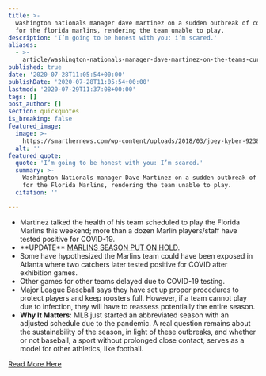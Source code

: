 ```yaml
---
title: >-
  washington nationals manager dave martinez on a sudden outbreak of covid-19
  for the florida marlins, rendering the team unable to play.
description: 'I’m going to be honest with you: i’m scared.'
aliases:
  - >-
    article/washington-nationals-manager-dave-martinez-on-the-teams-current-outbreak-of-covid-19/
published: true
date: '2020-07-28T11:05:54+00:00'
publishDate: '2020-07-28T11:05:54+00:00'
lastmod: '2020-07-29T11:37:08+00:00'
tags: []
post_author: []
section: quickquotes
is_breaking: false
featured_image:
  image: >-
    https://smarthernews.com/wp-content/uploads/2018/03/joey-kyber-92387-unsplash-scaled.jpg
  alt: ''
featured_quote:
  quote: 'I’m going to be honest with you: I’m scared.'
  summary: >-
    Washington Nationals manager Dave Martinez on a sudden outbreak of COVID-19
    for the Florida Marlins, rendering the team unable to play.
  citation: ''

---
```

*   Martinez talked the health of his team scheduled to play the Florida Marlins this weekend; more than a dozen Marlin players/staff have tested positive for COVID-19.
*   \*\*UPDATE\*\* [MARLINS SEASON PUT ON HOLD](\"https://www.usatoday.com/story/sports/mlb/marlins/2020/07/29/miami-marlins-covid-19-outbreak-latest-updates/5528087002/\").
*   Some have hypothesized the Marlins team could have been exposed in Atlanta where two catchers later tested positive for COVID after exhibition games.
*   Other games for other teams delayed due to COVID-19 testing.
*   Major League Baseball says they have set up proper procedures to protect players and keep roosters full. However, if a team cannot play due to infection, they will have to reassess potentially the entire season.
*   **Why It Matters**: MLB just started an abbreviated season with an adjusted schedule due to the pandemic. A real question remains about the sustainability of the season, in light of these outbreaks, and whether or not baseball, a sport without prolonged close contact, serves as a model for other athletics, like football.

[Read More Here](\"https://apnews.com/2bc14b1de86329987bdb1cc76f21c021\")